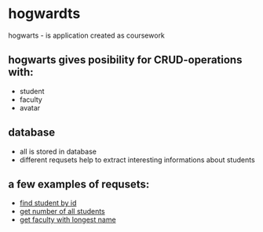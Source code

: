 # hogwardts
hogwarts - is application created as coursework
## hogwarts gives posibility for CRUD-operations with:
* student
* faculty
* avatar
## database
* all is stored in database
* different requsets help to extract interesting informations about students
## a few examples of requsets:
- [find student by id](http://localhost:8080/student/ "add student id after / in search string")
- [get number of all students](http://localhost:8080/student/count-of-all-students/ "press" )
- [get faculty with longest name](http://localhost:8080/faculty/longest-name/ "press")

